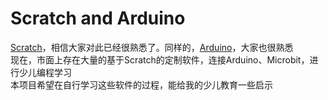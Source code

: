 # Scratch and Arduino
[Scratch](https://scratch.mit.edu/)，相信大家对此已经很熟悉了。同样的，[Arduino](https://www.arduino.cc)，大家也很熟悉  
现在，市面上存在大量的基于Scratch的定制软件，连接Arduino、Microbit，进行少儿编程学习  
本项目希望在自行学习这些软件的过程，能给我的少儿教育一些启示